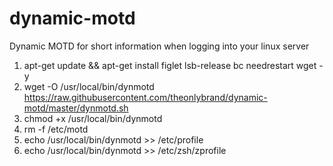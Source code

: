 # dynamic-motd
Dynamic MOTD for short information when logging into your linux server

1. apt-get update && apt-get install figlet lsb-release bc needrestart wget -y
2. wget -O /usr/local/bin/dynmotd https://raw.githubusercontent.com/theonlybrand/dynamic-motd/master/dynmotd.sh
3. chmod +x /usr/local/bin/dynmotd
4. rm -f /etc/motd
5. echo /usr/local/bin/dynmotd >> /etc/profile
6. echo /usr/local/bin/dynmotd >> /etc/zsh/zprofile
